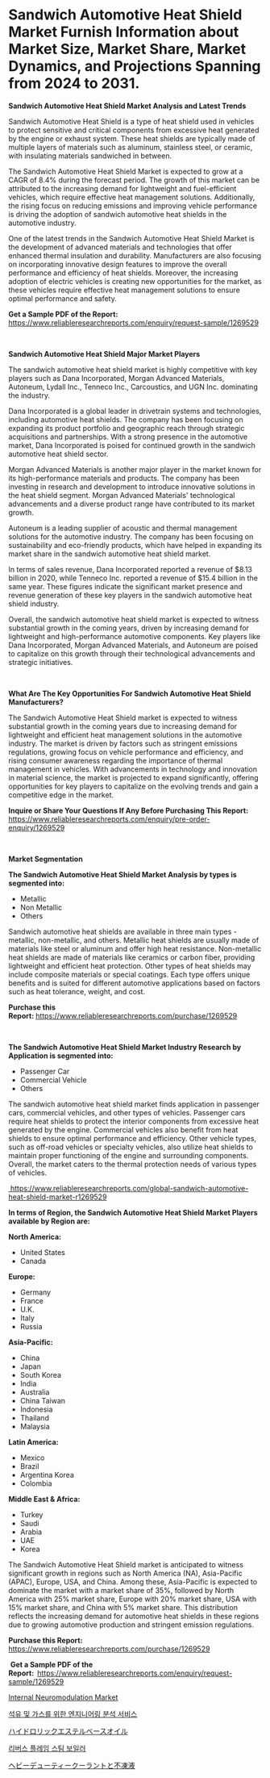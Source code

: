 <p><h1>Sandwich Automotive Heat Shield Market Furnish Information about Market Size, Market Share, Market Dynamics, and Projections Spanning from 2024 to 2031.</h1></p><p><strong>Sandwich Automotive Heat Shield Market Analysis and Latest Trends</strong></p>
<p><p>Sandwich Automotive Heat Shield is a type of heat shield used in vehicles to protect sensitive and critical components from excessive heat generated by the engine or exhaust system. These heat shields are typically made of multiple layers of materials such as aluminum, stainless steel, or ceramic, with insulating materials sandwiched in between.</p><p>The Sandwich Automotive Heat Shield Market is expected to grow at a CAGR of 8.4% during the forecast period. The growth of this market can be attributed to the increasing demand for lightweight and fuel-efficient vehicles, which require effective heat management solutions. Additionally, the rising focus on reducing emissions and improving vehicle performance is driving the adoption of sandwich automotive heat shields in the automotive industry.</p><p>One of the latest trends in the Sandwich Automotive Heat Shield Market is the development of advanced materials and technologies that offer enhanced thermal insulation and durability. Manufacturers are also focusing on incorporating innovative design features to improve the overall performance and efficiency of heat shields. Moreover, the increasing adoption of electric vehicles is creating new opportunities for the market, as these vehicles require effective heat management solutions to ensure optimal performance and safety.</p></p>
<p><strong>Get a Sample PDF of the Report:&nbsp;</strong> <a href="https://www.reliableresearchreports.com/enquiry/request-sample/1269529">https://www.reliableresearchreports.com/enquiry/request-sample/1269529</a></p>
<p>&nbsp;</p>
<p><strong>Sandwich Automotive Heat Shield Major Market Players</strong></p>
<p><p>The sandwich automotive heat shield market is highly competitive with key players such as Dana Incorporated, Morgan Advanced Materials, Autoneum, Lydall Inc., Tenneco Inc., Carcoustics, and UGN Inc. dominating the industry. </p><p>Dana Incorporated is a global leader in drivetrain systems and technologies, including automotive heat shields. The company has been focusing on expanding its product portfolio and geographic reach through strategic acquisitions and partnerships. With a strong presence in the automotive market, Dana Incorporated is poised for continued growth in the sandwich automotive heat shield sector.</p><p>Morgan Advanced Materials is another major player in the market known for its high-performance materials and products. The company has been investing in research and development to introduce innovative solutions in the heat shield segment. Morgan Advanced Materials' technological advancements and a diverse product range have contributed to its market growth.</p><p>Autoneum is a leading supplier of acoustic and thermal management solutions for the automotive industry. The company has been focusing on sustainability and eco-friendly products, which have helped in expanding its market share in the sandwich automotive heat shield market.</p><p>In terms of sales revenue, Dana Incorporated reported a revenue of $8.13 billion in 2020, while Tenneco Inc. reported a revenue of $15.4 billion in the same year. These figures indicate the significant market presence and revenue generation of these key players in the sandwich automotive heat shield industry.</p><p>Overall, the sandwich automotive heat shield market is expected to witness substantial growth in the coming years, driven by increasing demand for lightweight and high-performance automotive components. Key players like Dana Incorporated, Morgan Advanced Materials, and Autoneum are poised to capitalize on this growth through their technological advancements and strategic initiatives.</p></p>
<p>&nbsp;</p>
<p><strong>What Are The Key Opportunities For Sandwich Automotive Heat Shield Manufacturers?</strong></p>
<p><p>The Sandwich Automotive Heat Shield market is expected to witness substantial growth in the coming years due to increasing demand for lightweight and efficient heat management solutions in the automotive industry. The market is driven by factors such as stringent emissions regulations, growing focus on vehicle performance and efficiency, and rising consumer awareness regarding the importance of thermal management in vehicles. With advancements in technology and innovation in material science, the market is projected to expand significantly, offering opportunities for key players to capitalize on the evolving trends and gain a competitive edge in the market.</p></p>
<p><strong>Inquire or Share Your Questions If Any Before Purchasing This Report:</strong> <a href="https://www.reliableresearchreports.com/enquiry/pre-order-enquiry/1269529">https://www.reliableresearchreports.com/enquiry/pre-order-enquiry/1269529</a></p>
<p>&nbsp;</p>
<p><strong>Market Segmentation</strong></p>
<p><strong>The Sandwich Automotive Heat Shield Market Analysis by types is segmented into:</strong></p>
<p><ul><li>Metallic</li><li>Non Metallic</li><li>Others</li></ul></p>
<p><p>Sandwich automotive heat shields are available in three main types - metallic, non-metallic, and others. Metallic heat shields are usually made of materials like steel or aluminum and offer high heat resistance. Non-metallic heat shields are made of materials like ceramics or carbon fiber, providing lightweight and efficient heat protection. Other types of heat shields may include composite materials or special coatings. Each type offers unique benefits and is suited for different automotive applications based on factors such as heat tolerance, weight, and cost.</p></p>
<p><strong>Purchase this Report:&nbsp;</strong><a href="https://www.reliableresearchreports.com/purchase/1269529">https://www.reliableresearchreports.com/purchase/1269529</a></p>
<p>&nbsp;</p>
<p><strong>The Sandwich Automotive Heat Shield Market Industry Research by Application is segmented into:</strong></p>
<p><ul><li>Passenger Car</li><li>Commercial Vehicle</li><li>Others</li></ul></p>
<p><p>The sandwich automotive heat shield market finds application in passenger cars, commercial vehicles, and other types of vehicles. Passenger cars require heat shields to protect the interior components from excessive heat generated by the engine. Commercial vehicles also benefit from heat shields to ensure optimal performance and efficiency. Other vehicle types, such as off-road vehicles or specialty vehicles, also utilize heat shields to maintain proper functioning of the engine and surrounding components. Overall, the market caters to the thermal protection needs of various types of vehicles.</p></p>
<p><a href="https://www.reliableresearchreports.com/global-sandwich-automotive-heat-shield-market-r1269529">&nbsp;https://www.reliableresearchreports.com/global-sandwich-automotive-heat-shield-market-r1269529</a></p>
<p><strong>In terms of Region, the Sandwich Automotive Heat Shield Market Players available by Region are:</strong></p>
<p>
    <p> <strong> North America: </strong>
        <ul>
            <li>United States</li>
            <li>Canada</li>
        </ul>
        </p> 
    <p> <strong> Europe: </strong>
        <ul>
            <li>Germany</li>
            <li>France</li>
            <li>U.K.</li>
            <li>Italy</li>
            <li>Russia</li>
        </ul>
        </p> 
    <p> <strong> Asia-Pacific: </strong>
        <ul>
            <li>China</li>
            <li>Japan</li>
            <li>South Korea</li>
            <li>India</li>
            <li>Australia</li>
            <li>China Taiwan</li>
            <li>Indonesia</li>
            <li>Thailand</li>
            <li>Malaysia</li>
        </ul>
        </p> 
    <p> <strong> Latin America: </strong>
        <ul>
            <li>Mexico</li>
            <li>Brazil</li>
            <li>Argentina Korea</li>
            <li>Colombia</li>
        </ul>
        </p> 
    <p> <strong> Middle East & Africa: </strong>
        <ul>
            <li>Turkey</li>
            <li>Saudi</li>
            <li>Arabia</li>
            <li>UAE</li>
            <li>Korea</li>
        </ul>
    </p>
    </p>
<p><p>The Sandwich Automotive Heat Shield market is anticipated to witness significant growth in regions such as North America (NA), Asia-Pacific (APAC), Europe, USA, and China. Among these, Asia-Pacific is expected to dominate the market with a market share of 35%, followed by North America with 25% market share, Europe with 20% market share, USA with 15% market share, and China with 5% market share. This distribution reflects the increasing demand for automotive heat shields in these regions due to growing automotive production and stringent emission regulations.</p></p>
<p><strong>Purchase this Report: </strong><a href="https://www.reliableresearchreports.com/purchase/1269529">https://www.reliableresearchreports.com/purchase/1269529</a></p>
<p>&nbsp;<strong>Get a Sample PDF of the Report:&nbsp;&nbsp;</strong><a href="https://www.reliableresearchreports.com/enquiry/request-sample/1269529">https://www.reliableresearchreports.com/enquiry/request-sample/1269529</a></p>
<p><strong></strong></p>
<p><p><a href="https://github.com/vimar16th/Market-Research-Report-List-4/blob/main/internal-neuromodulation-market.md">Internal Neuromodulation Market</a></p><p><a href="https://github.com/bossladyaries0/Market-Research-Report-List-1/blob/main/861803291710.md">석유 및 가스를 위한 엔지니어링 분석 서비스</a></p><p><a href="https://medium.com/@bonniehoppe1/%E6%B2%B9%E5%9C%A7%E3%82%A8%E3%82%B9%E3%83%86%E3%83%AB%E5%9F%BA%E6%BA%96%E3%82%AA%E3%82%A4%E3%83%AB%E5%B8%82%E5%A0%B4-%E5%B8%82%E5%A0%B4cagr-%E5%B8%82%E5%A0%B4%E5%8B%95%E5%90%91-%E3%81%8A%E3%82%88%E3%81%B3%E6%88%90%E9%95%B7%E6%88%A6%E7%95%A5%E3%81%AB%E9%96%A2%E3%81%99%E3%82%8B%E6%83%85%E5%A0%B1-6034f062c048">ハイドロリックエステルベースオイル</a></p><p><a href="https://github.com/puputanisa684/Market-Research-Report-List-1/blob/main/279746191709.md">리버스 플레임 스팀 보일러</a></p><p><a href="https://medium.com/@trevawiszk20231/%E9%87%8D%E3%81%84%E4%BB%95%E4%BA%8B%E3%81%AE%E3%82%AF%E3%83%BC%E3%83%A9%E3%83%B3%E3%83%88%E3%81%A8%E3%82%A2%E3%83%B3%E3%83%81%E3%83%95%E3%83%AA%E3%83%BC%E3%82%BA%E5%B8%82%E5%A0%B4%E3%81%AE%E5%88%86%E6%9E%90-%E3%82%B0%E3%83%AD%E3%83%BC%E3%83%90%E3%83%AB%E7%94%A3%E6%A5%AD%E3%81%AE%E8%A6%8B%E8%A7%A3%E3%81%A8%E4%BA%88%E6%B8%AC-2024%E5%B9%B4%E3%81%8B%E3%82%892031%E5%B9%B4%E3%81%BE%E3%81%A7-c6c9daca6bc9">ヘビーデューティークーラントと不凍液</a></p></p>